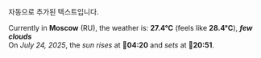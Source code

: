 
자동으로 추가된 텍스트입니다.

<!--START_SECTION:weather:moscow-->
Currently in **Moscow** (RU), the weather is: **27.4°C** (feels like **28.4°C**), ***few clouds***<br/>
On *July 24, 2025*, the *sun rises* at 🌅**04:20** and *sets* at 🌇**20:51**.
<!--END_SECTION:weather-->
